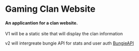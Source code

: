 # Gaming Clan Website # 
#### An applicantion for a clan website. 

V1 will be a static site that will display the clan information 





v2 will intergreate bungie API for stats and user auth 
[BungieAPI](github.com/Bungie-net/api)